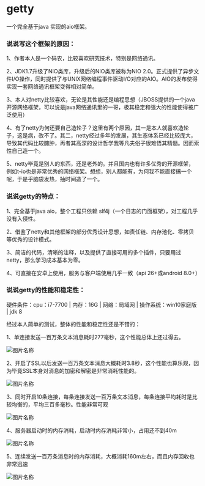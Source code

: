 # getty
一个完全基于java 实现的aio框架。

### 说说写这个框架的原因：

1、作者本人是一个码农，比较喜欢研究技术，特别是网络通讯。

2、JDK1.7升级了NIO类库，升级后的NIO类库被称为NIO 2.0。正式提供了异步文件I/O操作，同时提供了与UNIX网络编程事件驱动I/O对应的AIO。AIO的发布使得实现一套网络通讯框架变得相对简单。

3、本人对netty比较喜欢，无论是其性能还是编程思想（JBOSS提供的一个java开源网络框架，可以说是java网络通讯里的一哥，极其稳定和强大的性能使得被广泛使用）

4、有了netty为何还要自己造轮子？这里有两个原因，其一是本人就喜欢造轮子，这是病，改不了。其二，netty经过多年的发展，其生态体系已经比较庞大，导致其代码比较臃肿，再者其高深的设计哲学我等凡夫俗子很难悟其精髓。因而索性自己造一个。

5、netty毕竟是别人的东西，还是老外的。并且国内也有许多优秀的开源框架，例如t-io也是非常优秀的网络框架。想想，别人都能有，为何我不能直接搞一个呢，于是乎脑袋发热，抽时间造了一个。

### 说说getty的特点：

1、完全基于java aio，整个工程只依赖 slf4j（一个日志的门面框架），对工程几乎没有入侵性。

2、借鉴了netty和其他框架的部分优秀设计思想，如责任链、内存池化、零拷贝等优秀的设计模式。

3、简洁的代码，清晰的注释，以及提供了直接可用的多个插件，只要用过netty，那么学习成本基本为零。

4、可直接在安卓上使用，服务与客户端使用几乎一致（api 26+或android 8.0+）

### 说说getty的性能和稳定性：

硬件条件：cpu：i7-7700 | 内存：16G | 网络：局域网 | 操作系统：win10家庭版 | jdk 8

经过本人简单的测试，整体的性能和稳定性还是不错的：

1、单连接发送一百万条文本消息耗时277毫秒，这个性能总体上还过得去。

![图片名称](https://github.com/gogym/getty/blob/master/img/aaa.png)

2、开启了SSL以后发送一百万条文本消息大概耗时3.8秒，这个性能也算乐观，因为毕竟SSL本身对消息的加密和解密是非常消耗性能的。

![图片名称](https://github.com/gogym/getty/blob/master/img/bbb.png)

3、同时开启10条连接，每条连接发送一百万条文本消息，每条连接平均耗时是比较均衡的，平均三百多毫秒。性能非常可观

![图片名称](https://github.com/gogym/getty/blob/master/img/ccc.png)

4、服务器启动时的内存消耗，启动时内存消耗非常小，占用还不到40m

![图片名称](https://github.com/gogym/getty/blob/master/img/ddd.png)

5、连续发送一百万条消息时的内存消耗，大概消耗160m左右，而且内存回收也非常迅速

![图片名称](https://github.com/gogym/getty/blob/master/img/eee.png)

